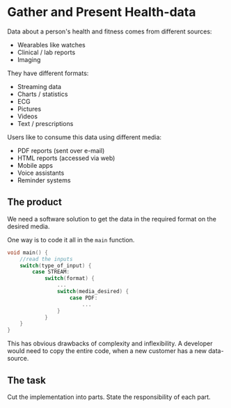 # Gather and Present Health-data

Data about a person's health and fitness comes from different sources:

- Wearables like watches
- Clinical / lab reports
- Imaging

They have different formats:

- Streaming data
- Charts / statistics
- ECG
- Pictures
- Videos
- Text / prescriptions

Users like to consume this data using different media:

- PDF reports (sent over e-mail)
- HTML reports (accessed via web)
- Mobile apps
- Voice assistants
- Reminder systems

## The product

We need a software solution to get the data
in the required format on the desired media.

One way is to code it all in the `main` function.

```C
void main() {
    //read the inputs
    switch(type_of_input) {
        case STREAM:
            switch(format) {
                ...
                switch(media_desired) {
                    case PDF:
                        ...
                }
            }
    }
}
```

This has obvious drawbacks of complexity and inflexibility.
A developer would need to copy the entire code, when a new customer
has a new data-source.

## The task

Cut the implementation into parts.
State the responsibility of each part.
